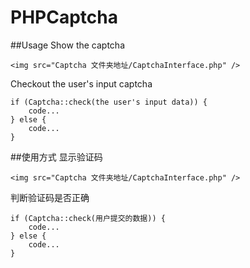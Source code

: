 # PHPCaptcha
##Usage
Show the captcha

```
<img src="Captcha 文件夹地址/CaptchaInterface.php" />
```

Checkout the user's input captcha

```
if (Captcha::check(the user's input data)) {
	code...
} else {
	code...
}
```

##使用方式
显示验证码

```
<img src="Captcha 文件夹地址/CaptchaInterface.php" />
```

判断验证码是否正确

```
if (Captcha::check(用户提交的数据)) {
	code...
} else {
	code...
}
```
